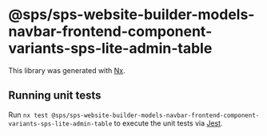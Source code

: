 # @sps/sps-website-builder-models-navbar-frontend-component-variants-sps-lite-admin-table

This library was generated with [Nx](https://nx.dev).

## Running unit tests

Run `nx test @sps/sps-website-builder-models-navbar-frontend-component-variants-sps-lite-admin-table` to execute the unit tests via [Jest](https://jestjs.io).

